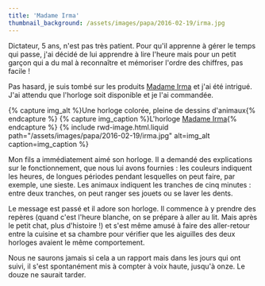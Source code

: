 ```yaml
---
title: 'Madame Irma'
thumbnail_background: /assets/images/papa/2016-02-19/irma.jpg
---
```


Dictateur, 5 ans, n'est pas très patient. Pour qu'il apprenne à gérer le temps
qui passe, j'ai décidé de lui apprendre à lire l'heure mais pour un petit garçon
qui a du mal à reconnaître et mémoriser l'ordre des chiffres, pas facile !

Pas hasard, je suis tombé sur les produits
[Madame Irma](http://www.irmatime.com/fr/) et j'ai été intrigué. J'ai attendu
que l'horloge soit disponible et je l'ai commandée.

{% capture img_alt %}Une horloge colorée, pleine de dessins
d'animaux{% endcapture %} {% capture img_caption %}L'horloge
[Madame Irma](http://www.irmatime.com/fr/){% endcapture %}
{% include rwd-image.html.liquid
path="/assets/images/papa/2016-02-19/irma.jpg"
alt=img_alt
caption=img_caption
%}

Mon fils a immédiatement aimé son horloge. Il a demandé des explications sur le
fonctionnement, que nous lui avons fournies : les couleurs indiquent les heures,
de longues périodes pendant lesquelles on peut faire, par exemple, une sieste.
Les animaux indiquent les tranches de cinq minutes : entre deux tranches, on
peut ranger ses jouets ou se laver les dents.

Le message est passé et il adore son horloge. Il commence à y prendre des
repères (quand c'est l'heure blanche, on se prépare à aller au lit. Mais après
le petit chat, plus d'histoire !) et s'est même amusé à faire des aller-retour
entre la cuisine et sa chambre pour vérifier que les aiguilles des deux horloges
avaient le même comportement.

Nous ne saurons jamais si cela a un rapport mais dans les jours qui ont suivi,
il s'est spontanément mis à compter à voix haute, jusqu'à onze. Le douze ne
saurait tarder.
